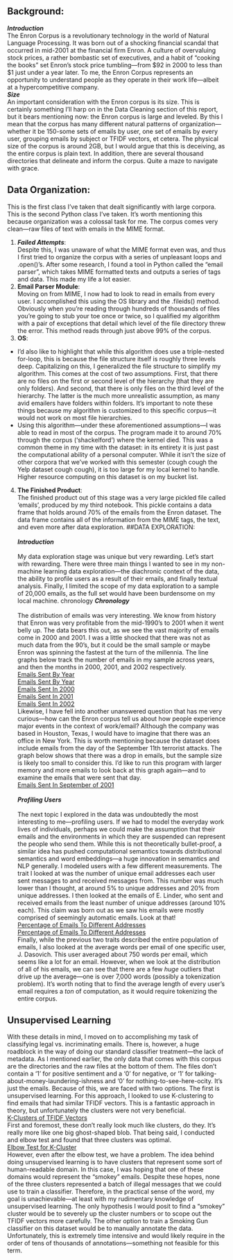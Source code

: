 ## Background:<br>
***Introduction***<br>
The Enron Corpus is a revolutionary technology in the world of Natural Language Processing. It was born out of a shocking financial scandal that occurred in mid-2001 at the financial firm Enron. A culture of overvaluing stock prices, a rather bombastic set of executives, and a habit of “cooking the books” set Enron’s stock price tumbling—from $92 in 2000 to less than $1 just under a year later. To me, the Enron Corpus represents an opportunity to understand people as they operate in their work life—albeit at a hypercompetitive company.<br>
***Size***<br>
An important consideration with the Enron corpus is its size. This is certainly something I’ll harp on in the Data Cleaning section of this report, but it bears mentioning now: the Enron corpus is large and leveled. By this I mean that the corpus has many different natural patterns of organization—whether it be 150-some sets of emails by user, one set of emails by every user, grouping emails by subject or TFIDF vectors, et cetera. The physical size of the corpus is around 2GB, but I would argue that this is deceiving, as the entire corpus is plain text. In addition, there are several thousand directories that delineate and inform the corpus. Quite a maze to navigate with grace.<br>
## Data Organization:<br>
This is the first class I’ve taken that dealt significantly with large corpora. This is the second Python class I’ve taken. It’s worth mentioning this because organization was a colossal task for me. The corpus comes very clean—raw files of text with emails in the MIME format.
1. ***Failed Attempts***:<br> Despite this, I was unaware of what the MIME format even was, and thus I first tried to organize the corpus with a series of unpleasant loops and .open()’s. After some research,  I found a tool in Python called the “email parser”, which takes MIME formatted texts and outputs a series of tags and data. This made my life a lot easier.
2. **Email Parser Module**:<br> Moving on from MIME, I now had to look to read in emails from every user. I accomplished this using the OS library and the .fileids() method. Obviously when you’re reading through hundreds of thousands of files you’re going to stub your toe once or twice, so I qualified my algorithm with a pair of exceptions that detail which level of the file directory threw the error. This method reads through just above 99% of the corpus. 
3. **OS**:
- I’d also like to highlight that while this algorithm does use a triple-nested for-loop, this is because the file structure itself is roughly three levels deep. Capitalizing on this, I generalized the file structure to simplify my algorithm. This comes at the cost of two assumptions. First, that there are no files on the first or second level of the hierarchy (that they are only folders). And second, that there is only files on the third level of the hierarchy. The latter is the much more unrealistic assumption, as many avid emailers have folders within folders. It’s important to note these things because my algorithm is customized to this specific corpus—it would not work on most file hierarchies.
- Using this algorithm—under these aforementioned assumptions—I was able to read in most of the corpus. The program made it to around 70% through the corpus (‘shackelford’) where the kernel died. This was a common theme in my time with the dataset: in its entirety it is just past the computational ability of a personal computer. While it isn’t the size of other corpora that we’ve worked with this semester (cough cough the Yelp dataset cough cough), it is too large for my local kernel to handle. Higher resource computing on this dataset is on my bucket list.
4. **The Finished Product**:<br> The finished product out of this stage was a very large pickled file called ‘emails’, produced by my third notebook. This pickle contains a data frame that holds around 70% of the emails from the Enron dataset. The data frame contains all of the information from the MIME tags, the text, and even more after data exploration.
##DATA EXPLORATION:<br><br>
***Introduction***<br><br>
My data exploration stage was unique but very rewarding. Let’s start with rewarding. There were three main things I wanted to see in my non-machine learning data exploration—the diachronic context of the data, the ability to profile users as a result of their emails, and finally textual analysis. Finally, I limited the scope of my data exploration to a sample of 20,000 emails, as the full set would have been burdensome on my local machine.
chronology
***Chronology***<br><br>
The distribution of emails was very interesting. We know from history that Enron was very profitable from the mid-1990’s to 2001 when it went belly up. The data bears this out, as we see the vast majority of emails come in 2000 and 2001. I was a little shocked that there was not as much data from the 90’s, but it could be the small sample or maybe Enron was spinning the fastest at the turn of the millennia. The line graphs below track the number of emails in my sample across years, and then the months in 2000, 2001, and 2002 respectively.<br>
[Emails Sent By Year](pictures/graphYears.png)<br>
[Emails Sent By Year](pictures/barYears.png)<br>
[Emails Sent In 2000](pictures/graph2000.png)<br>
[Emails Sent In 2001](pictures/graph2001.png)<br>
[Emails Sent In 2002](pictures/graph2002.png)<br>
Likewise, I have fell into another unanswered question that has me very curious—how can the Enron corpus tell us about how people experience major events in the context of work/email? Although the company was based in Houston, Texas, I would have to imagine that there was an office in New York. This is worth mentioning because the dataset does include emails from the day of the September 11th terrorist attacks. The graph below shows that there was a drop in emails, but the sample size is likely too small to consider this. I’d like to run this program with larger memory and more emails to look back at this graph again—and to examine the emails that were sent that day.<br>
[Emails Sent In September of 2001](pictures/graph911.png)<br><br>
***Profiling Users***<br><br>
The next topic I explored in the data was undoubtedly the most interesting to me—profiling users. If we had to model the everyday work lives of individuals, perhaps we could make the assumption that their emails and the environments in which they are suspended can represent the people who send them. While this is not theoretically bullet-proof, a similar idea has pushed computational semantics towards distributional semantics and word embeddings—a huge innovation in semantics and NLP generally.
I modeled users with a few different measurements. The trait I looked at was the number of unique email addresses each user sent messages to and received messages from. This number was much lower than I thought, at around 5% to unique addresses and 20% from unique addresses. I then looked at the emails of E. Linder, who sent and received emails from the least number of unique addresses (around 10% each). This claim was born out as we saw his emails were mostly comprised of seemingly automatic emails. Look at that!<br>
[Percentage of Emails To Different Addresses](pictures/barUniqueSends.png)<br>
[Percentage of Emails To Different Addresses](pictures/barUniqueRecs.png)<br>
Finally, while the previous two traits described the entire population of emails, I also looked at the average words per email of one specific user, J. Dasovich. This user averaged about 750 words per email, which seems like a lot for an email. However, when we look at the distribution of all of his emails, we can see that there are a few *huge* outliers that drive up the average—one is over 7,000 words (possibly a tokenization problem). It’s worth noting that to find the average length of every user’s email requires a *ton* of computation, as it would require tokenizing the entire corpus.
## Unsupervised Learning
With these details in mind, I moved on to accomplishing my task of classifying legal vs. incriminating emails. There is, however, a huge roadblock in the way of doing our standard classifier treatment—the lack of metadata. As I mentioned earlier, the only data that comes with this corpus are the directories and the raw files at the bottom of them. The files don’t contain a ‘1’ for positive sentiment and a ‘0’ for negative, or ‘1’ for talking-about-money-laundering-ishness and ‘0’ for nothing-to-see-here-ocity. It’s just the emails. Because of this, we are faced with two options. The first is unsupervised learning.
For this approach, I looked to use K-clustering to find emails that had similar TFIDF vectors. This is a fantastic approach in theory, but unfortunately the clusters were not very beneficial.<br>
[K-Clusters of TFIDF Vectors](pictures/cluster.png)<br>
First and foremost, these don’t really look much like clusters, do they. It’s really more like one big ghost-shaped blob. That being said, I conducted and elbow test and found that three clusters was optimal. <br>
[Elbow Test for K-Cluster](pictures/elbow.png)<br>
However, even after the elbow test, we have a problem. The idea behind doing unsupervised learning is to have clusters that represent some sort of human-readable domain. In this case, I was hoping that one of these domains would represent the “smokey” emails. Despite these hopes, none of the three clusters represented a batch of illegal messages that we could use to train a classifier. Therefore, in the practical sense of the word, my goal is unachievable—at least with my rudimentary knowledge of unsupervised learning. The only hypothesis I would posit to find a “smokey” cluster would be to severely up the cluster numbers or to scope out the TFIDF vectors more carefully.
The other option to train a Smoking Gun classifier on this dataset would be to manually annotate the data. Unfortunately, this is extremely time intensive and would likely require in the order of tens of thousands of annotations—something not feasible for this term.
